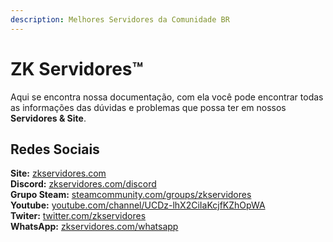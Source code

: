 ```yaml
---
description: Melhores Servidores da Comunidade BR
---
```


# ZK Servidores™

Aqui se encontra nossa documentação, com ela você pode encontrar todas as informações das dúvidas e problemas que possa ter em nossos **Servidores & Site**.

## **Redes Sociais**

**Site:** [zkservidores.com](https://zkservidores.com)  
**Discord:** [zkservidores.com/discord](https://discord.gg/SQ9eVqq)  
**Grupo Steam:** [steamcommunity.com/groups/zkservidores](https://steamcommunity.com/groups/zkservidores)  
**Youtube:** [youtube.com/channel/UCDz-lhX2CiIaKcjfKZhOpWA](https://www.youtube.com/channel/UCDz-lhX2CiIaKcjfKZhOpWA)  
**Twiter:** [twitter.com/zkservidores](https://twitter.com/zkservidores)  
**WhatsApp:** [zkservidores.com/whatsapp](https://wa.me/551146756442)  



